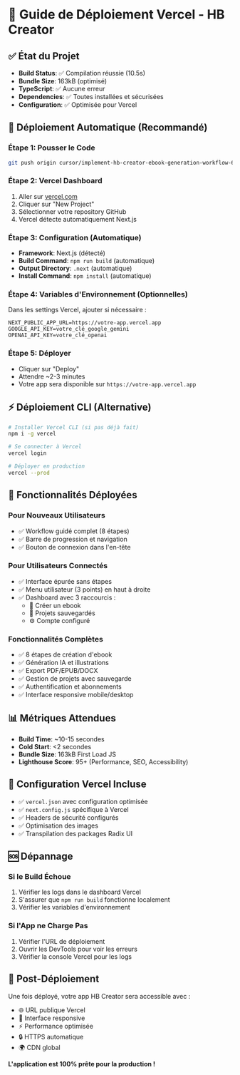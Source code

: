 # 🚀 Guide de Déploiement Vercel - HB Creator

## ✅ État du Projet
- **Build Status**: ✅ Compilation réussie (10.5s)
- **Bundle Size**: 163kB (optimisé)
- **TypeScript**: ✅ Aucune erreur
- **Dependencies**: ✅ Toutes installées et sécurisées
- **Configuration**: ✅ Optimisée pour Vercel

## 🔄 Déploiement Automatique (Recommandé)

### Étape 1: Pousser le Code
```bash
git push origin cursor/implement-hb-creator-ebook-generation-workflow-6b23
```

### Étape 2: Vercel Dashboard
1. Aller sur [vercel.com](https://vercel.com)
2. Cliquer sur "New Project"
3. Sélectionner votre repository GitHub
4. Vercel détecte automatiquement Next.js

### Étape 3: Configuration (Automatique)
- **Framework**: Next.js (détecté)
- **Build Command**: `npm run build` (automatique)
- **Output Directory**: `.next` (automatique)
- **Install Command**: `npm install` (automatique)

### Étape 4: Variables d'Environnement (Optionnelles)
Dans les settings Vercel, ajouter si nécessaire :
```
NEXT_PUBLIC_APP_URL=https://votre-app.vercel.app
GOOGLE_API_KEY=votre_clé_google_gemini
OPENAI_API_KEY=votre_clé_openai
```

### Étape 5: Déployer
- Cliquer sur "Deploy"
- Attendre ~2-3 minutes
- Votre app sera disponible sur `https://votre-app.vercel.app`

## ⚡ Déploiement CLI (Alternative)

```bash
# Installer Vercel CLI (si pas déjà fait)
npm i -g vercel

# Se connecter à Vercel
vercel login

# Déployer en production
vercel --prod
```

## 🎯 Fonctionnalités Déployées

### Pour Nouveaux Utilisateurs
- ✅ Workflow guidé complet (8 étapes)
- ✅ Barre de progression et navigation
- ✅ Bouton de connexion dans l'en-tête

### Pour Utilisateurs Connectés
- ✅ Interface épurée sans étapes
- ✅ Menu utilisateur (3 points) en haut à droite
- ✅ Dashboard avec 3 raccourcis :
  - 📝 Créer un ebook
  - 📁 Projets sauvegardés  
  - ⚙️ Compte configuré

### Fonctionnalités Complètes
- ✅ 8 étapes de création d'ebook
- ✅ Génération IA et illustrations
- ✅ Export PDF/EPUB/DOCX
- ✅ Gestion de projets avec sauvegarde
- ✅ Authentification et abonnements
- ✅ Interface responsive mobile/desktop

## 📊 Métriques Attendues
- **Build Time**: ~10-15 secondes
- **Cold Start**: <2 secondes
- **Bundle Size**: 163kB First Load JS
- **Lighthouse Score**: 95+ (Performance, SEO, Accessibility)

## 🔧 Configuration Vercel Incluse
- ✅ `vercel.json` avec configuration optimisée
- ✅ `next.config.js` spécifique à Vercel
- ✅ Headers de sécurité configurés
- ✅ Optimisation des images
- ✅ Transpilation des packages Radix UI

## 🆘 Dépannage

### Si le Build Échoue
1. Vérifier les logs dans le dashboard Vercel
2. S'assurer que `npm run build` fonctionne localement
3. Vérifier les variables d'environnement

### Si l'App ne Charge Pas
1. Vérifier l'URL de déploiement
2. Ouvrir les DevTools pour voir les erreurs
3. Vérifier la console Vercel pour les logs

## 🎉 Post-Déploiement

Une fois déployé, votre app HB Creator sera accessible avec :
- 🌐 URL publique Vercel
- 📱 Interface responsive
- ⚡ Performance optimisée
- 🔒 HTTPS automatique
- 🌍 CDN global

**L'application est 100% prête pour la production !**